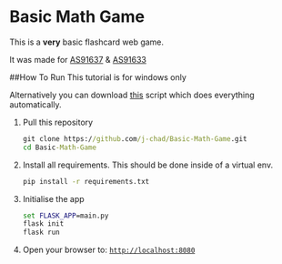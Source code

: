 # Basic Math Game

This is a **very** basic flashcard web game.

It was made for 
[AS91637](http://www.nzqa.govt.nz/ncea/assessment/view-detailed.do?standardNumber=91633) & 
[AS91633](http://www.nzqa.govt.nz/ncea/assessment/view-detailed.do?standardNumber=91637)

##How To Run
This tutorial is for windows only

Alternatively you can download [this]() script which does everything automatically.

1. Pull this repository
    ```cmd
    git clone https://github.com/j-chad/Basic-Math-Game.git
    cd Basic-Math-Game
    ```
2. Install all requirements. This should be done inside of a virtual env.
    ```cmd
    pip install -r requirements.txt    
    ```
3. Initialise the app
    ```cmd
    set FLASK_APP=main.py
    flask init
    flask run
    ```
4. Open your browser to: [`http://localhost:8080`](http://localhost:8080)
